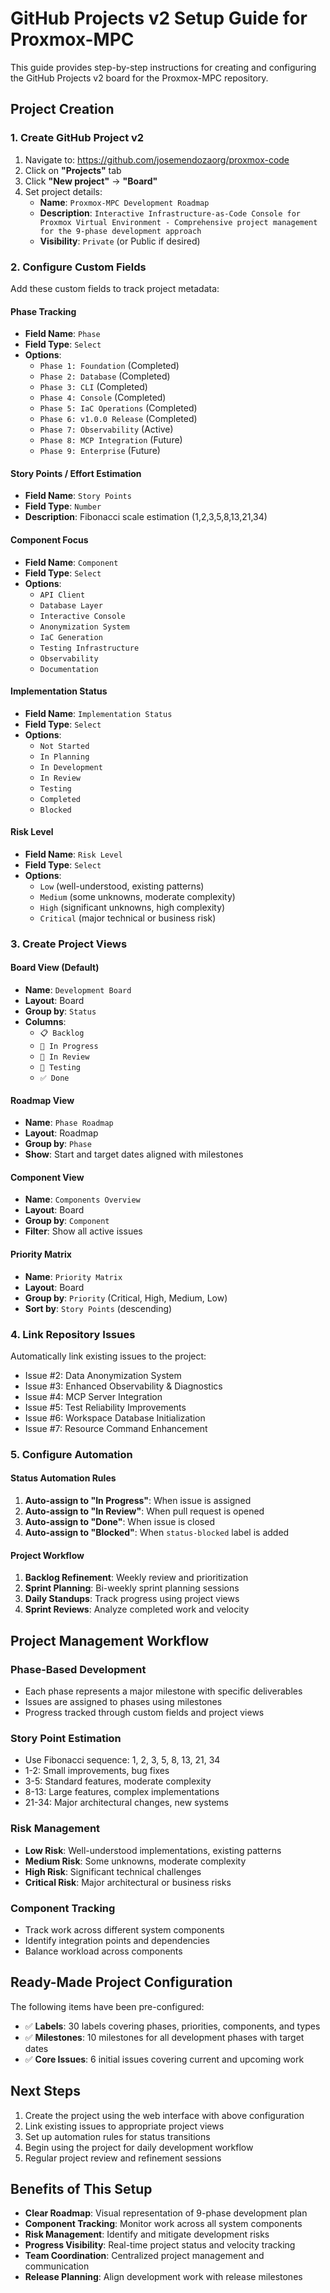 # GitHub Projects v2 Setup Guide for Proxmox-MPC

This guide provides step-by-step instructions for creating and configuring the GitHub Projects v2 board for the Proxmox-MPC repository.

## Project Creation

### 1. Create GitHub Project v2

1. Navigate to: https://github.com/josemendozaorg/proxmox-code
2. Click on **"Projects"** tab
3. Click **"New project"** → **"Board"**
4. Set project details:
   - **Name**: `Proxmox-MPC Development Roadmap`
   - **Description**: `Interactive Infrastructure-as-Code Console for Proxmox Virtual Environment - Comprehensive project management for the 9-phase development approach`
   - **Visibility**: `Private` (or Public if desired)

### 2. Configure Custom Fields

Add these custom fields to track project metadata:

#### Phase Tracking
- **Field Name**: `Phase`
- **Field Type**: `Select`
- **Options**:
  - `Phase 1: Foundation` (Completed)
  - `Phase 2: Database` (Completed)
  - `Phase 3: CLI` (Completed) 
  - `Phase 4: Console` (Completed)
  - `Phase 5: IaC Operations` (Completed)
  - `Phase 6: v1.0.0 Release` (Completed)
  - `Phase 7: Observability` (Active)
  - `Phase 8: MCP Integration` (Future)
  - `Phase 9: Enterprise` (Future)

#### Story Points / Effort Estimation
- **Field Name**: `Story Points`
- **Field Type**: `Number`
- **Description**: Fibonacci scale estimation (1,2,3,5,8,13,21,34)

#### Component Focus
- **Field Name**: `Component`
- **Field Type**: `Select`  
- **Options**:
  - `API Client`
  - `Database Layer`
  - `Interactive Console`
  - `Anonymization System`
  - `IaC Generation`
  - `Testing Infrastructure`
  - `Observability`
  - `Documentation`

#### Implementation Status
- **Field Name**: `Implementation Status`
- **Field Type**: `Select`
- **Options**:
  - `Not Started`
  - `In Planning`
  - `In Development`
  - `In Review`
  - `Testing`
  - `Completed`
  - `Blocked`

#### Risk Level
- **Field Name**: `Risk Level`
- **Field Type**: `Select`
- **Options**:
  - `Low` (well-understood, existing patterns)
  - `Medium` (some unknowns, moderate complexity)
  - `High` (significant unknowns, high complexity)
  - `Critical` (major technical or business risk)

### 3. Create Project Views

#### Board View (Default)
- **Name**: `Development Board`
- **Layout**: Board
- **Group by**: `Status`
- **Columns**: 
  - `📋 Backlog`
  - `🔄 In Progress`
  - `👀 In Review`
  - `🧪 Testing`
  - `✅ Done`

#### Roadmap View
- **Name**: `Phase Roadmap`
- **Layout**: Roadmap
- **Group by**: `Phase`
- **Show**: Start and target dates aligned with milestones

#### Component View
- **Name**: `Components Overview`
- **Layout**: Board
- **Group by**: `Component`
- **Filter**: Show all active issues

#### Priority Matrix
- **Name**: `Priority Matrix`
- **Layout**: Board
- **Group by**: `Priority` (Critical, High, Medium, Low)
- **Sort by**: `Story Points` (descending)

### 4. Link Repository Issues

Automatically link existing issues to the project:
- Issue #2: Data Anonymization System
- Issue #3: Enhanced Observability & Diagnostics
- Issue #4: MCP Server Integration
- Issue #5: Test Reliability Improvements
- Issue #6: Workspace Database Initialization
- Issue #7: Resource Command Enhancement

### 5. Configure Automation

#### Status Automation Rules
1. **Auto-assign to "In Progress"**: When issue is assigned
2. **Auto-assign to "In Review"**: When pull request is opened
3. **Auto-assign to "Done"**: When issue is closed
4. **Auto-assign to "Blocked"**: When `status-blocked` label is added

#### Project Workflow
1. **Backlog Refinement**: Weekly review and prioritization
2. **Sprint Planning**: Bi-weekly sprint planning sessions
3. **Daily Standups**: Track progress using project views
4. **Sprint Reviews**: Analyze completed work and velocity

## Project Management Workflow

### Phase-Based Development
- Each phase represents a major milestone with specific deliverables
- Issues are assigned to phases using milestones
- Progress tracked through custom fields and project views

### Story Point Estimation
- Use Fibonacci sequence: 1, 2, 3, 5, 8, 13, 21, 34
- 1-2: Small improvements, bug fixes
- 3-5: Standard features, moderate complexity
- 8-13: Large features, complex implementations
- 21-34: Major architectural changes, new systems

### Risk Management
- **Low Risk**: Well-understood implementations, existing patterns
- **Medium Risk**: Some unknowns, moderate complexity
- **High Risk**: Significant technical challenges
- **Critical Risk**: Major architectural or business risks

### Component Tracking
- Track work across different system components
- Identify integration points and dependencies
- Balance workload across components

## Ready-Made Project Configuration

The following items have been pre-configured:
- ✅ **Labels**: 30 labels covering phases, priorities, components, and types
- ✅ **Milestones**: 10 milestones for all development phases with target dates
- ✅ **Core Issues**: 6 initial issues covering current and upcoming work

## Next Steps

1. Create the project using the web interface with above configuration
2. Link existing issues to appropriate project views
3. Set up automation rules for status transitions
4. Begin using the project for daily development workflow
5. Regular project review and refinement sessions

## Benefits of This Setup

- **Clear Roadmap**: Visual representation of 9-phase development plan
- **Component Tracking**: Monitor work across all system components  
- **Risk Management**: Identify and mitigate development risks
- **Progress Visibility**: Real-time project status and velocity tracking
- **Team Coordination**: Centralized project management and communication
- **Release Planning**: Align development work with release milestones